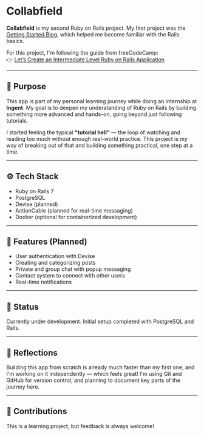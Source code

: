 # Collabfield

**Collabfield** is my second Ruby on Rails project. My first project was the [Getting Started Blog](https://guides.rubyonrails.org/getting_started.html), which helped me become familiar with the Rails basics.

For this project, I'm following the guide from freeCodeCamp:  
👉 [Let’s Create an Intermediate Level Ruby on Rails Application](https://www.freecodecamp.org/news/lets-create-an-intermediate-level-ruby-on-rails-application-d7c6e997c63f/)

---

## 🚀 Purpose

This app is part of my personal learning journey while doing an internship at **Ingent**. My goal is to deepen my understanding of Ruby on Rails by building something more advanced and hands-on, going beyond just following tutorials.

I started feeling the typical **"tutorial hell"** — the loop of watching and reading too much without enough real-world practice. This project is my way of breaking out of that and building something practical, one step at a time.

---

## ⚙️ Tech Stack

- Ruby on Rails 7
- PostgreSQL
- Devise (planned)
- ActionCable (planned for real-time messaging)
- Docker (optional for containerized development)

---

## 🧩 Features (Planned)

- User authentication with Devise
- Creating and categorizing posts
- Private and group chat with popup messaging
- Contact system to connect with other users
- Real-time notifications

---

## 📌 Status

Currently under development. Initial setup completed with PostgreSQL and Rails.

---

## 🧠 Reflections

Building this app from scratch is already much faster than my first one, and I'm working on it independently — which feels great! I'm using Git and GitHub for version control, and planning to document key parts of the journey here.

---

## 🤝 Contributions

This is a learning project, but feedback is always welcome!

